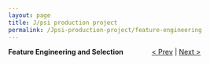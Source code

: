 ```yaml
---
layout: page
title: J/psi production project
permalink: /Jpsi-production-project/feature-engineering
---
```


**Feature Engineering and Selection** &emsp; &emsp; &emsp; [< Prev](proj-4.markdown) | [Next >](proj-6.markdown)